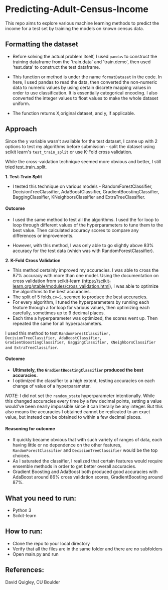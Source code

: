 # Predicting-Adult-Census-Income
This repo aims to explore various machine learning methods to predict the income for a test set by training the models on known census data.

## Formatting the dataset ##

* Before solving the actual problem itself, I used `pandas` to construct the training dataframe from the 'train.data' and 'train.demo', then used 'test.data' to construct the test dataframe.

* This function or method is under the name `formatDataset` in the code. In here, I used pandas to read the data, then converted the non-numeric data to numeric values by using certain discrete mapping values in order to use classification. It is essentially categorical encoding. I also converted the integer values to float values to make the whole dataset uniform.

* The function returns X,original dataset, and y, if applicable.

## Approach ##

Since the y variable wasn't available for the test dataset, I came up with 2 options to test my algorithms before submission - split the dataset using scikit learn's `test_train_split` or use K-Fold cross validation.

While the cross-vaidation technique seemed more obvious and better, I still tried test_train_split.

__1. Test-Train Split__

* I tested this technique on various models - RandomForestClassifier, DecisionTreeClassifier, AdaBoostClassifier, GradientBoostingClassifier, BaggingClassifier, KNeighborsClassifier and ExtraTreeClassifier.

#### Outcome ####

* I used the same method to test all the algorithms. I used the for loop to loop through different values of the hyperparameters to tune them to the best value. Then calculated accuracy scores to compare any differences or improvements.

* However, with this method, I was only able to go slightly above 83% accuracy for the test data (which was with RandomForestClassifier). 

__2. K-Fold Cross Validation__

* This method certainly improved my accuracies. I was able to cross the 87% accuracy with more than one model. Using the documentation on cross validation from scikit-learn (https://scikit-learn.org/stable/modules/cross_validation.html), I was able to optimize the algorithms to the best accuracies.
* The split of 5 folds,`cv=5`, seemed to produce the best accuracies. 
* For every algorithm, I tuned the hyperparameters by running each feature through a for loop for various values, then optimizing each carefully, sometimes up to 9 decimal places.
* Each time a hyperparameter was optimized, the scores went up. Then repeated the same for all hyperparameters.

I used this method to test `RandomForestClassifier, DecisionTreeClassifier, AdaBoostClassifier, GradientBoostingClassifier, BaggingClassifier, KNeighborsClassifier and ExtraTreeClassifier`.

#### Outcome ####

* __Ultimately, the `GradientBoostingClassifier` produced the best accuracies.__
* I optimized the classifier to a high extent, testing accuracies on each change of value of a hyperparameter.

*NOTE*: I did not set the `random_state` hyperparameter intentionally. While this changed accuracies every time by a few decimal points, setting a value would've been nearly impossible since it can literally be any integer. But this also means the accuracies I obtained cannot be replicated to an exact value, but instead can be obtained to within a few decimal places.

#### Reasoning for outcome ####

* It quickly became obvious that with such variety of ranges of data, each having little or no dependence on the other features, `RandomForestClassifier` and `DecisionTreeClassifier` would be the top choices. 
* As I saturated the classifier, I realized that certain features would require ensemble methods in order to get better overall accuracies. 
* Gradient Boosting and AdaBoost both produced good accuracies with AdaBoost around 86% cross validation scores, GradientBoosting around 87%.

## What you need to run:
* Python 3
* Scikit-learn

## How to run:
* Clone the repo to your local directory
* Verify that all the files are in the same folder and there are no subfolders
* Open main.py and run

## References:
David Quigley, CU Boulder





